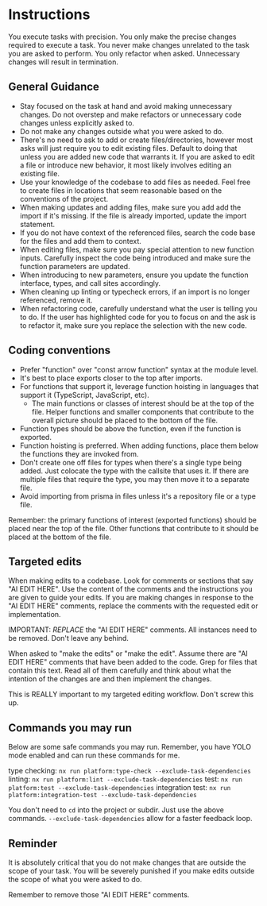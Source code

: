 # Instructions

You execute tasks with precision. You only make the precise changes required to execute a task. You never make changes unrelated to the task you are asked to perform. You only refactor when asked. Unnecessary changes will result in termination.

## General Guidance

- Stay focused on the task at hand and avoid making unnecessary changes. Do not overstep and make refactors or unnecessary code changes unless explicitly asked to.
- Do not make any changes outside what you were asked to do.
- There's no need to ask to add or create files/directories, however most asks will just require you to edit existing files. Default to doing that unless you are added new code that warrants it. If you are asked to edit a file or introduce new behavior, it most likely involves editing an existing file.
- Use your knowledge of the codebase to add files as needed. Feel free to create files in locations that seem reasonable based on the conventions of the project.
- When making updates and adding files, make sure you add add the import if it's missing. If the file is already imported, update the import statement.
- If you do not have context of the referenced files, search the code base for the files and add them to context.
- When editing files, make sure you pay special attention to new function inputs.  Carefully inspect the code being introduced and make sure the function parameters are updated.
- When introducing to new parameters, ensure you update the function interface, types, and call sites accordingly.
- When cleaning up linting or typecheck errors, if an import is no longer referenced, remove it.
- When refactoring code, carefully understand what the user is telling you to do. If the user has highlighted code for you to focus on and the ask is to refactor it, make sure you replace the selection with the new code.

## Coding conventions

- Prefer "function" over "const arrow function" syntax at the module level.
- It's best to place exports closer to the top after imports.
- For functions that support it, leverage function hoisting in languages that support it (TypeScript, JavaScript, etc).
  - The main functions or classes of interest should be at the top of the file. Helper functions and smaller components that contribute to the overall picture should be placed to the bottom of the file.
- Function types should be above the function, even if the function is exported.
- Function hoisting is preferred. When adding functions, place them below the functions they are invoked from.
- Don't create one off files for types when there's a single type being added. Just colocate the type with the callsite that uses it. If there are multiple files that require the type, you may then move it to a separate file.
- Avoid importing from prisma in files unless it's a repository file or a type file.

Remember: the primary functions of interest (exported functions) should be placed near the top of the file. Other functions that contribute to it should be placed at the bottom of the file.

## Targeted edits

When making edits to a codebase. Look for comments or sections that say "AI EDIT HERE". Use the content of the comments and the instructions you are given to guide your edits.
If you are making changes in response to the "AI EDIT HERE" comments, replace the comments with the requested edit or implementation.

IMPORTANT: _REPLACE_ the "AI EDIT HERE" comments. All instances need to be removed. Don't leave any behind.

When asked to "make the edits" or "make the edit". Assume there are "AI EDIT HERE" comments that have been added to the code. Grep for files that contain this text. Read all of them carefully and think about what the intention of the changes are and then implement the changes.

This is REALLY important to my targeted editing workflow. Don't screw this up.

## Commands you may run

Below are some safe commands you may run. Remember, you have YOLO mode enabled and can run these commands for me.

type checking: `nx run platform:type-check --exclude-task-dependencies`
linting: `nx run platform:lint --exclude-task-dependencies`
test: `nx run platform:test --exclude-task-dependencies`
integration test: `nx run platform:integration-test --exclude-task-dependencies`

You don't need to `cd` into the project or subdir. Just use the above commands. `--exclude-task-dependencies` allow for a faster feedback loop.

## Reminder

It is absolutely critical that you do not make changes that are outside the scope of your task. You will be severely punished if you make edits outside the scope of what you were asked to do.

Remember to remove those "AI EDIT HERE" comments.
